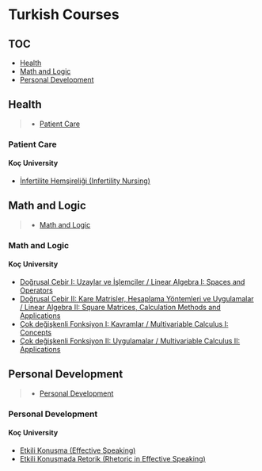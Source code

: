# Turkish Courses
## TOC
 - [Health](#health)
 - [Math and Logic](#math-and-logic)
 - [Personal Development](#personal-development)
## Health
> - [Patient Care](#patient-care)
### Patient Care
#### Koç University
 - [İnfertilite Hemşireliği (Infertility Nursing)](https://www.coursera.org/learn/infertilite)
## Math and Logic
> - [Math and Logic](#math-and-logic)
### Math and Logic
#### Koç University
 - [Doğrusal Cebir I: Uzaylar ve İşlemciler / Linear Algebra I: Spaces and Operators](https://www.coursera.org/learn/linearalgebra1)
 - [Doğrusal Cebir II: Kare Matrisler, Hesaplama Yöntemleri ve Uygulamalar / Linear Algebra II: Square Matrices, Calculation Methods and Applications](https://www.coursera.org/learn/linearalgebra2)
 - [Çok değişkenli Fonksiyon I: Kavramlar / Multivariable Calculus I:  Concepts](https://www.coursera.org/learn/hesap-calculus-dersi)
 - [Çok değişkenli Fonksiyon II: Uygulamalar / Multivariable Calculus II: Applications](https://www.coursera.org/learn/calculus-diferansiyel-hesap)
## Personal Development
> - [Personal Development](#personal-development)
### Personal Development
#### Koç University
 - [Etkili Konuşma (Effective Speaking)](https://www.coursera.org/learn/etkili-konusma)
 - [Etkili Konuşmada Retorik (Rhetoric in Effective Speaking)](https://www.coursera.org/learn/retorik)
